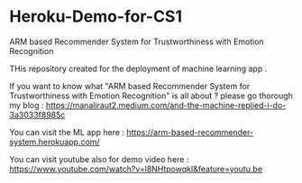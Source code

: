 # Heroku-Demo-for-CS1
ARM based Recommender System for Trustworthiness with Emotion Recognition

THis repository created for the deployment of machine learning app .

If you want to know what "ARM based Recommender System for Trustworthiness with Emotion Recognition" is all about ? 
please go thorough my blog : https://manaliraut2.medium.com/and-the-machine-replied-i-do-3a3033f8985c

You can visit the ML app here : https://arm-based-recommender-system.herokuapp.com/

You can visit youtube also for demo video here : https://www.youtube.com/watch?v=l8NHtpowqkI&feature=youtu.be

